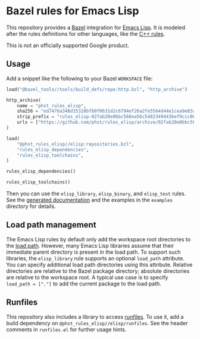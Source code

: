 # Bazel rules for Emacs Lisp

This repository provides a [Bazel][] integration for [Emacs Lisp][].  It is
modeled after the rules definitions for other languages, like the [C++
rules][].

This is not an officially supported Google product.

[Bazel]: https://bazel.build/
[Emacs Lisp]: https://www.gnu.org/software/emacs/manual/html_node/elisp/
[C++ rules]: https://docs.bazel.build/versions/3.0.0/be/c-cpp.html

## Usage

Add a snippet like the following to your Bazel `WORKSPACE` file:

```python
load("@bazel_tools//tools/build_defs/repo:http.bzl", "http_archive")

http_archive(
    name = "phst_rules_elisp",
    sha256 = "ed7476a348d35328bf80f0631d2c6794ef26a2fe5564d44e1cea9e03a6564a24",
    strip_prefix = "rules_elisp-02fab20e0bbc568ea56c5482349443bef9ccc004",
    urls = ["https://github.com/phst/rules_elisp/archive/02fab20e0bbc568ea56c5482349443bef9ccc004.zip"],
)

load(
    "@phst_rules_elisp//elisp:repositories.bzl",
    "rules_elisp_dependencies",
    "rules_elisp_toolchains",
)

rules_elisp_dependencies()

rules_elisp_toolchains()
```

Then you can use the `elisp_library`, `elisp_binary`, and `elisp_test` rules.
See the [generated documentation][] and the examples in the `examples`
directory for details.

[generated documentation]: documentation/elisp_defs.md

## Load path management

The Emacs Lisp rules by default only add the workspace root directories to the
[load path][].  However, many Emacs Lisp libraries assume that their immediate
parent directory is present in the load path.  To support such libraries, the
`elisp_library` rule supports an optional `load_path` attribute.  You can
specify additional load path directories using this attribute.  Relative
directories are relative to the Bazel package directory; absolute directories
are relative to the workspace root.  A typical use case is to specify
`load_path = ["."]` to add the current package to the load path.

[load path]: https://www.gnu.org/software/emacs/manual/html_node/elisp/Library-Search.html

## Runfiles

This repository also includes a library to access [runfiles][].  To use it, add
a build dependency on `@phst_rules_elisp//elisp/runfiles`.  See the header
comments in `runfiles.el` for further usage hints.

[runfiles]: https://docs.bazel.build/versions/3.0.0/skylark/rules.html#runfiles
